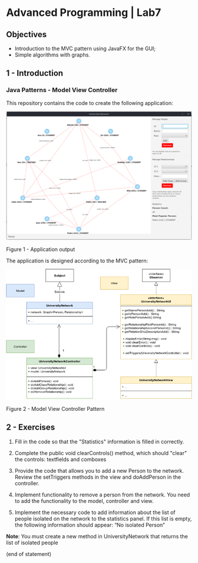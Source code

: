 # Advanced Programming | Lab7

## Objectives
- Introduction to the MVC pattern using JavaFX for the GUI;
- Simple algorithms with graphs.

## 1 - Introduction

### Java Patterns - Model View Controller

This repository contains the code to create the following application:

![Figure 1 - Application output](images/application.png)

Figure 1 - Application output

The application is designed according to the MVC pattern:

![Figure 2 - Model View Controller Pattern](images/app_mvc.png)

Figure 2 - Model View Controller Pattern

## 2 - Exercises

1. Fill in the code so that the "Statistics" information is filled in correctly.

2. Complete the public void clearControls() method, which should "clear" the controls: textfields and comboxes

3. Provide the code that allows you to add a new Person to the network. Review the setTriggers methods in the view and doAddPerson in the controller.

4. Implement functionality to remove a person from the network. You need to add the functionality to the model, controller and view.

5. Implement the necessary code to add information about the list of people isolated on the network to the statistics panel. If this list is empty, the following information should appear: “No isolated Person”

**Note**: You must create a new method in UniversityNetwork that returns the list of isolated people

(end of statement)